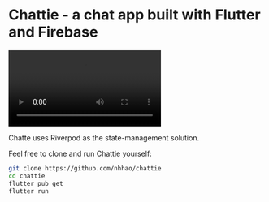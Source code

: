 # Chattie - a chat app built with Flutter and Firebase

![Demo video](./demo/screen.mov)

Chatte uses Riverpod as the state-management solution.

Feel free to clone and run Chattie yourself:

```sh
git clone https://github.com/nhhao/chattie
cd chattie
flutter pub get
flutter run 
```
